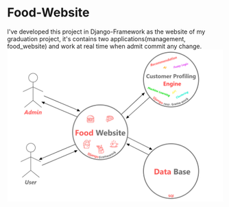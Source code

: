 # Food-Website
I've developed this project in Django-Framework as the website of my graduation project, it's contains two applications(management, food_website) and work at real time when admit commit any change.
<img src= "image.png" width=700>
